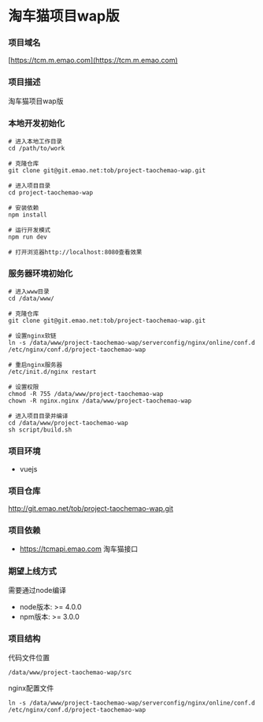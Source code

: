 # 淘车猫项目wap版
### 项目域名
[https://tcm.m.emao.com](https://tcm.m.emao.com)

### 项目描述
淘车猫项目wap版

### 本地开发初始化
```
# 进入本地工作目录
cd /path/to/work

# 克隆仓库
git clone git@git.emao.net:tob/project-taochemao-wap.git

# 进入项目目录
cd project-taochemao-wap

# 安装依赖
npm install

# 运行开发模式
npm run dev

# 打开浏览器http://localhost:8080查看效果
```


### 服务器环境初始化
```
# 进入www目录
cd /data/www/

# 克隆仓库
git clone git@git.emao.net:tob/project-taochemao-wap.git

# 设置nginx软链
ln -s /data/www/project-taochemao-wap/serverconfig/nginx/online/conf.d /etc/nginx/conf.d/project-taochemao-wap

# 重启nginx服务器
/etc/init.d/nginx restart

# 设置权限
chmod -R 755 /data/www/project-taochemao-wap
chown -R nginx.nginx /data/www/project-taochemao-wap

# 进入项目目录并编译
cd /data/www/project-taochemao-wap
sh script/build.sh
```


### 项目环境
* vuejs

### 项目仓库
http://git.emao.net/tob/project-taochemao-wap.git

### 项目依赖
* https://tcmapi.emao.com 淘车猫接口

### 期望上线方式
需要通过node编译
* node版本: >= 4.0.0
* npm版本: >= 3.0.0

### 项目结构
代码文件位置

`/data/www/project-taochemao-wap/src`

nginx配置文件

`ln -s /data/www/project-taochemao-wap/serverconfig/nginx/online/conf.d /etc/nginx/conf.d/project-taochemao-wap`


